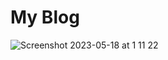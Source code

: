 # My Blog 

![Screenshot 2023-05-18 at 1 11 22](https://github.com/shino80/Blog/assets/41461181/6e7fa7f4-4e21-42c4-a09f-b3b5b450b08f)
